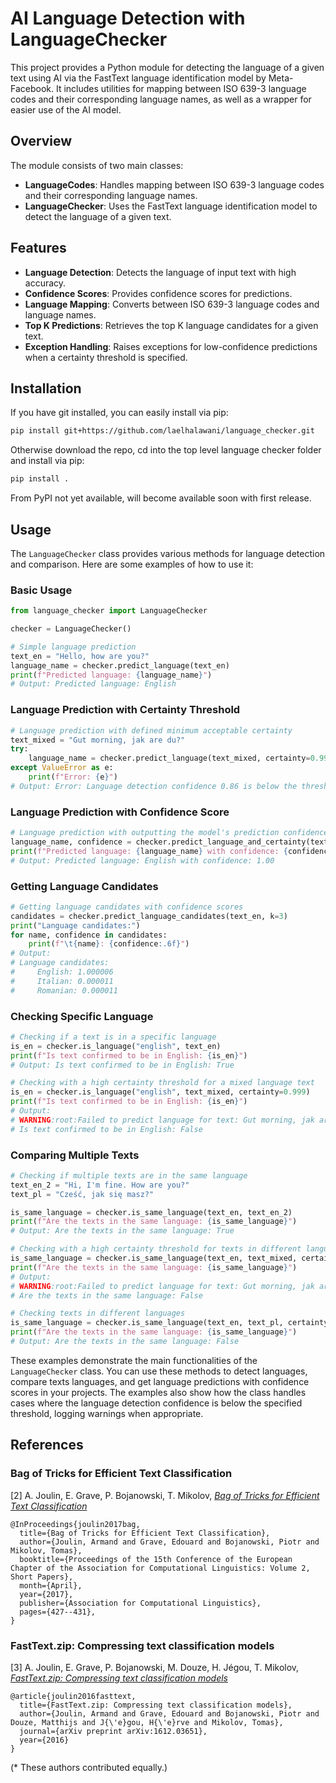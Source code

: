 # AI Language Detection with LanguageChecker

This project provides a Python module for detecting the language of a given text using AI via the FastText language identification model by Meta-Facebook. It includes utilities for mapping between ISO 639-3 language codes and their corresponding language names, as well as a wrapper for easier use of the AI model.

## Overview

The module consists of two main classes:

- **LanguageCodes**: Handles mapping between ISO 639-3 language codes and their corresponding language names.
- **LanguageChecker**: Uses the FastText language identification model to detect the language of a given text.


## Features

- **Language Detection**: Detects the language of input text with high accuracy.
- **Confidence Scores**: Provides confidence scores for predictions.
- **Language Mapping**: Converts between ISO 639-3 language codes and language names.
- **Top K Predictions**: Retrieves the top K language candidates for a given text.
- **Exception Handling**: Raises exceptions for low-confidence predictions when a certainty threshold is specified.

## Installation

If you have git installed, you can easily install via pip:

```bash
pip install git+https://github.com/laelhalawani/language_checker.git
```

Otherwise download the repo, cd into the top level language checker folder and install via pip:

```bash
pip install .
```

From PyPI not yet available, will become available soon with first release.

## Usage

The `LanguageChecker` class provides various methods for language detection and comparison. Here are some examples of how to use it:

### Basic Usage

```python
from language_checker import LanguageChecker

checker = LanguageChecker()

# Simple language prediction
text_en = "Hello, how are you?"
language_name = checker.predict_language(text_en)
print(f"Predicted language: {language_name}")
# Output: Predicted language: English
```

### Language Prediction with Certainty Threshold

```python
# Language prediction with defined minimum acceptable certainty
text_mixed = "Gut morning, jak are du?"
try:
    language_name = checker.predict_language(text_mixed, certainty=0.999)
except ValueError as e:
    print(f"Error: {e}")
# Output: Error: Language detection confidence 0.86 is below the threshold of 1.00.
```

### Language Prediction with Confidence Score

```python
# Language prediction with outputting the model's prediction confidence
language_name, confidence = checker.predict_language_and_certainty(text_en)
print(f"Predicted language: {language_name} with confidence: {confidence:.2f}")
# Output: Predicted language: English with confidence: 1.00
```

### Getting Language Candidates

```python
# Getting language candidates with confidence scores
candidates = checker.predict_language_candidates(text_en, k=3)
print("Language candidates:")
for name, confidence in candidates:
    print(f"\t{name}: {confidence:.6f}")
# Output:
# Language candidates:
#     English: 1.000006
#     Italian: 0.000011
#     Romanian: 0.000011
```

### Checking Specific Language

```python
# Checking if a text is in a specific language
is_en = checker.is_language("english", text_en)
print(f"Is text confirmed to be in English: {is_en}")
# Output: Is text confirmed to be in English: True

# Checking with a high certainty threshold for a mixed language text
is_en = checker.is_language("english", text_mixed, certainty=0.999)
print(f"Is text confirmed to be in English: {is_en}")
# Output:
# WARNING:root:Failed to predict language for text: Gut morning, jak are du?, returning False.
# Is text confirmed to be in English: False
```

### Comparing Multiple Texts

```python
# Checking if multiple texts are in the same language
text_en_2 = "Hi, I'm fine. How are you?"
text_pl = "Cześć, jak się masz?"

is_same_language = checker.is_same_language(text_en, text_en_2)
print(f"Are the texts in the same language: {is_same_language}")
# Output: Are the texts in the same language: True

# Checking with a high certainty threshold for texts in different languages
is_same_language = checker.is_same_language(text_en, text_mixed, certainty=0.999)
print(f"Are the texts in the same language: {is_same_language}")
# Output:
# WARNING:root:Failed to predict language for text: Gut morning, jak are du?, returning False.
# Are the texts in the same language: False

# Checking texts in different languages
is_same_language = checker.is_same_language(text_en, text_pl, certainty=0.8)
print(f"Are the texts in the same language: {is_same_language}")
# Output: Are the texts in the same language: False
```

These examples demonstrate the main functionalities of the `LanguageChecker` class. You can use these methods to detect languages, compare texts languages, and get language predictions with confidence scores in your projects. The examples also show how the class handles cases where the language detection confidence is below the specified threshold, logging warnings when appropriate.


## References

### Bag of Tricks for Efficient Text Classification

[2] A. Joulin, E. Grave, P. Bojanowski, T. Mikolov, [*Bag of Tricks for Efficient Text Classification*](https://arxiv.org/abs/1607.01759)

```
@InProceedings{joulin2017bag,
  title={Bag of Tricks for Efficient Text Classification},
  author={Joulin, Armand and Grave, Edouard and Bojanowski, Piotr and Mikolov, Tomas},
  booktitle={Proceedings of the 15th Conference of the European Chapter of the Association for Computational Linguistics: Volume 2, Short Papers},
  month={April},
  year={2017},
  publisher={Association for Computational Linguistics},
  pages={427--431},
}
```

### FastText.zip: Compressing text classification models

[3] A. Joulin, E. Grave, P. Bojanowski, M. Douze, H. Jégou, T. Mikolov, [*FastText.zip: Compressing text classification models*](https://arxiv.org/abs/1612.03651)

```
@article{joulin2016fasttext,
  title={FastText.zip: Compressing text classification models},
  author={Joulin, Armand and Grave, Edouard and Bojanowski, Piotr and Douze, Matthijs and J{\'e}gou, H{\'e}rve and Mikolov, Tomas},
  journal={arXiv preprint arXiv:1612.03651},
  year={2016}
}
```

(\* These authors contributed equally.)
